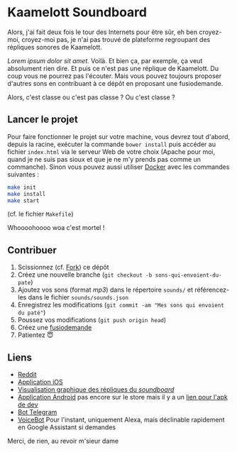 # Kaamelott Soundboard #

Alors, j'ai fait deux fois le tour des Internets pour être sûr, eh ben croyez-moi, croyez-moi pas, je n'ai pas trouvé de plateforme regroupant des répliques sonores de Kaamelott.

_Lorem ipsum dolor sit amet._ Voilà. Et bien ça, par exemple, ça veut absolument rien dire. Et puis ce n'est pas une réplique de Kaamelott. Du coup vous ne pourrez pas l'écouter. Mais vous pouvez toujours proposer d'autres sons en contribuant à ce dépôt en proposant une fusiodemande.

Alors, c'est classe ou c'est pas classe ? Ou c'est classe ?

## Lancer le projet ##

Pour faire fonctionner le projet sur votre machine, vous devrez tout d'abord, depuis la racine, exécuter la commande `bower install` puis accéder au fichier `index.html` via le serveur Web de votre choix (Apache pour moi, quand je ne suis pas sioux et que je ne m'y prends pas comme un commanche). Sinon vous pouvez aussi utiliser [Docker](https://www.docker.com/) avec les commandes suivantes :
```bash
make init
make install
make start
```
(cf. le fichier `Makefile`)

Whoooohoooo woa c'est mortel !

## Contribuer ##

1. Scissionnez (cf. [Fork](http://bitoduc.fr/#F)) ce dépôt
2. Créez une nouvelle branche (`git checkout -b sons-qui-envoient-du-pate`)
3. Ajoutez vos sons (format _mp3_) dans le répertoire `sounds/` et référencez-les dans le fichier `sounds/sounds.json`
4. Enregistrez les modifications (`git commit -am "Mes sons qui envoient du paté"`)
5. Poussez vos modifications (`git push origin head`)
6. Créez une [fusiodemande](https://github.com/2ec0b4/kaamelott-soundboard/pulls)
7. Patientez 😇

## Liens ##

* [Reddit](https://www.reddit.com/r/france/comments/5orvyf/kaamelott_soundboard_3/)
* [Application iOS](https://github.com/tnducrocq/kaamelott-sound-board-ios)
* [Visualisation graphique des répliques du _soundboard_](https://github.com/aluriak/kaamelott-soundboard-viz)
* [Application Android](https://gitlab.com/astran/kaamelottsb) pas encore sur le store mais il y a un [lien pour l'apk de dev](https://gitlab.com/astran/kaamelottsb/-/jobs/artifacts/master/raw/app/build/outputs/apk/debug/app-debug.apk?job=assembleDebug) 
* [Bot Telegram](https://github.com/klmp200/kaamelott-soundboard-telegram-bot)
* [VoiceBot](https://github.com/scastrec/kaamelottvoice) Pour l'instant, uniquement Alexa, mais déclinable rapidement en Google Assistant si demandes

Merci, de rien, au revoir m'sieur dame
